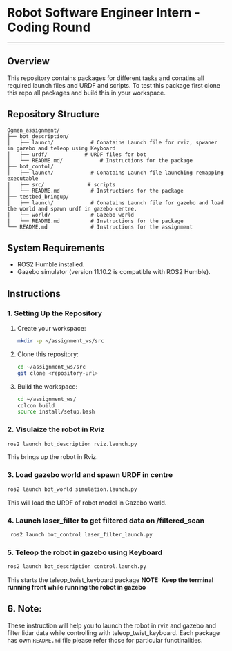 # Robot Software Engineer Intern - Coding Round
---

## Overview
This repository contains packages for different tasks and conatins all required launch files and URDF and scripts. To test this package first clone this repo all packages and build this in your workspace.

## Repository Structure

```
Ogmen_assignment/
├── bot_description/
│   ├── launch/            # Conatains Launch file for rviz, spwaner in gazebo and teleop using Keyboard
│   ├── urdf/            # URDF files for bot
│   └── README.md/            # Instructions for the package
├── bot_contol/
│   ├── launch/            # Conatains Launch file launching remapping executable
│   ├── src/              # scripts
│   └── README.md          # Instructions for the package
├── testbed_bringup/
│   ├── launch/            # Conatains Launch file for gazebo and load the world and spawn urdf in gazebo centre.
│   └── world/             # Gazebo world
|   └── README.md          # Instructions for the package
└── README.md              # Instructions for the assignment
```

## System Requirements

- ROS2 Humble installed.
- Gazebo simulator (version 11.10.2 is compatible with ROS2 Humble).

## Instructions

### 1. Setting Up the Repository
1. Create your workspace:
    ```bash
    mkdir -p ~/assignment_ws/src
    ```
2. Clone this repository:
   ```bash
   cd ~/assignment_ws/src
   git clone <repository-url>
   ```
2. Build the workspace:
   ```bash
   cd ~/assignment_ws/
   colcon build
   source install/setup.bash
   ```

### 2. Visulaize the robot in Rviz
   ```bash
   ros2 launch bot_description rviz.launch.py
   ```
   This brings up the robot in Rviz.

### 3. Load gazebo world and spawn URDF in centre
   ```bash
   ros2 launch bot_world simulation.launch.py
   ```
   This will load the URDF of robot model in Gazebo world.

### 4. Launch laser_filter to get filtered data on /filtered_scan
   ```bash
    ros2 launch bot_control laser_filter_launch.py
   ```

### 5. Teleop the robot in gazebo using Keyboard
   ```bash
   ros2 launch bot_description control.launch.py
   ```
   This starts the teleop_twist_keyboard package 
    **NOTE: Keep the terminal running front while running the robot in gazebo**

## 6. Note:
These instruction will help you to launch the robot in rviz and gazebo and filter lidar data while controlling with teleop_twist_keyboard. Each package has own `README.md` file please refer those for particular functinalities.